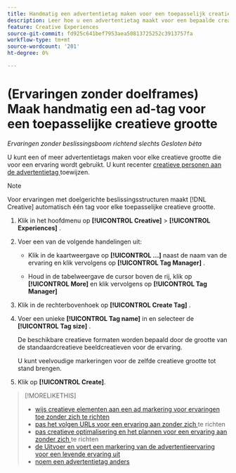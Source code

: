```yaml
---
title: Handmatig een advertentietag maken voor een toepasselijk creatief formaat
description: Leer hoe u een advertentietag maakt voor een bepaalde creatieve grootte.
feature: Creative Experiences
source-git-commit: fd925c641bef7953aea50813725252c3913757fa
workflow-type: tm+mt
source-wordcount: '201'
ht-degree: 0%

---
```


# (Ervaringen zonder doelframes) Maak handmatig een ad-tag voor een toepasselijke creatieve grootte

*Ervaringen zonder beslissingsboom richtend slechts*
*Gesloten bèta*

U kunt een of meer advertentietags maken voor elke creatieve grootte die voor een ervaring wordt gebruikt. U kunt recenter [ creatieve personen aan de advertentietag ](experience-tag-assign-creatives.md) toewijzen.

>[!NOTE]
>
>Voor ervaringen met doelgerichte beslissingsstructuren maakt [!DNL Creative] automatisch één tag voor elke toepasselijke creatieve grootte.

1. Klik in het hoofdmenu op **[!UICONTROL Creative]** > **[!UICONTROL Experiences]** .

1. Voer een van de volgende handelingen uit:

   * Klik in de kaartweergave op **[!UICONTROL ...]** naast de naam van de ervaring en klik vervolgens op **[!UICONTROL Tag Manager]** .

   * Houd in de tabelweergave de cursor boven de rij, klik op **[!UICONTROL More]** en klik vervolgens op **[!UICONTROL Tag Manager]**

1. Klik in de rechterbovenhoek op **[!UICONTROL Create Tag]** .

1. Voer een unieke **[!UICONTROL Tag name]** in en selecteer de **[!UICONTROL Tag size]** .

   De beschikbare creatieve formaten worden bepaald door de grootte van de standaardcreatieve beeldcreatieven voor de ervaring.

   U kunt veelvoudige markeringen voor de zelfde creatieve grootte tot stand brengen.<!-- What are the implications? -->

1. Klik op **[!UICONTROL Create]**.

>[!MORELIKETHIS]
>
>* [ wijs creatieve elementen aan een ad markering voor ervaringen toe zonder zich te richten ](experience-tag-assign-creatives.md)
>* [ pas het volgen URLs voor een ervaring aan zonder zich ](experience-tracking-urls-no-targeting.md) te richten
>* [ pas creatieve optimalisering en het plannen voor een ervaring aan zonder zich ](experience-optimization-scheduling-no-targeting.md) te richten
>* [ de Uitvoer en voert een markering van de advertentieervaring voor een levende ervaring uit ](experience-tag-export.md)
>* [ noem een advertentietag anders ](experience-tag-rename.md)
